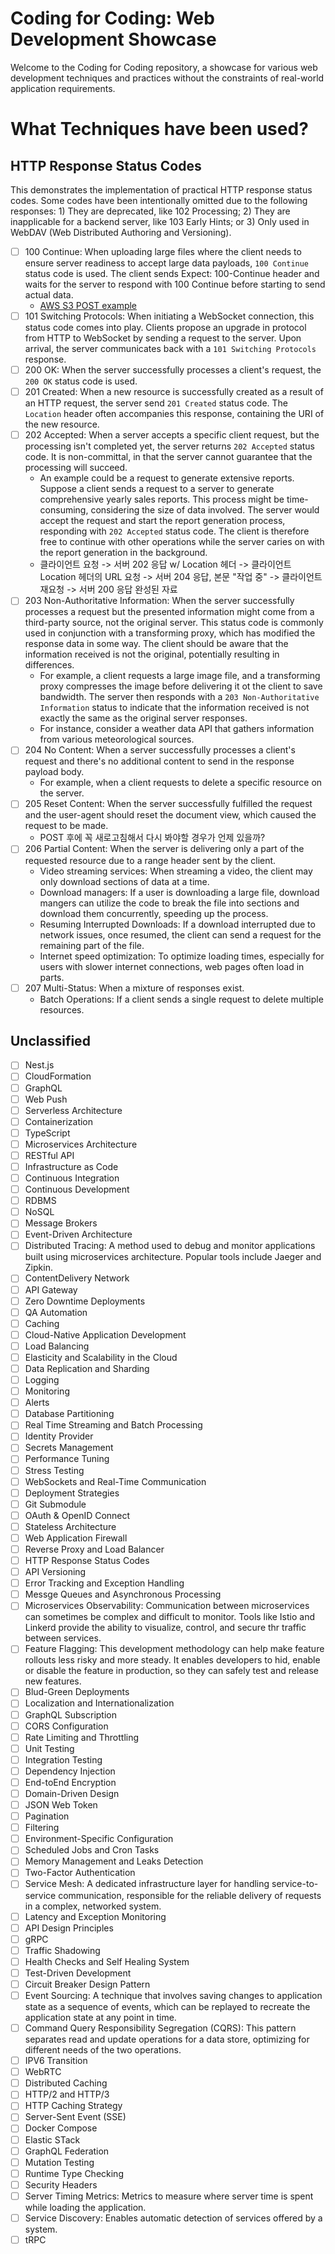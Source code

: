 # Coding for Coding: Web Development Showcase

Welcome to the Coding for Coding repository, a showcase for various web development techniques and practices without the constraints of real-world application requirements.

# What Techniques have been used?

## HTTP Response Status Codes

This demonstrates the implementation of practical HTTP response status codes. Some codes have been intentionally omitted due to the following responses: 1) They are deprecated, like 102 Processing; 2) They are inapplicable for a backend server, like 103 Early Hints; or 3) Only used in WebDAV (Web Distributed Authoring and Versioning).

- [ ] 100 Continue: When uploading large files where the client needs to ensure server readiness to accept large data payloads, `100 Continue` status code is used. The client sends Expect: 100-Continue header and waits for the server to respond with 100 Continue before starting to send actual data.
  - [AWS S3 POST example](https://docs.aws.amazon.com/AmazonS3/latest/API/RESTObjectPOST.html)
- [ ] 101 Switching Protocols: When initiating a WebSocket connection, this status code comes into play. Clients propose an upgrade in protocol from HTTP to WebSocket by sending a request to the server. Upon arrival, the server communicates back with a `101 Switching Protocols` response.
- [ ] 200 OK: When the server successfully processes a client's request, the `200 OK` status code is used.
- [ ] 201 Created: When a new resource is successfully created as a result of an HTTP request, the server send `201 Created` status code. The `Location` header often accompanies this response, containing the URI of the new resource.
- [ ] 202 Accepted: When a server accepts a specific client request, but the processing isn't completed yet, the server returns `202 Accepted` status code. It is non-committal, in that the server cannot guarantee that the processing will succeed.
  - An example could be a request to generate extensive reports. Suppose a client sends a request to a server to generate comprehensive yearly sales reports. This process might be time-consuming, considering the size of data involved. The server would accept the request and start the report generation process, responding with `202 Accepted` status code. The client is therefore free to continue with other operations while the server caries on with the report generation in the background.
  - 클라이언트 요청 -> 서버 202 응답 w/ Location 헤더 -> 클라이언트 Location 헤더의 URL 요청 -> 서버 204 응답, 본문 "작업 중" -> 클라이언트 재요청 -> 서버 200 응답 완성된 자료
- [ ] 203 Non-Authoritative Information: When the server successfully processes a request but the presented information might come from a third-party source, not the original server. This status code is commonly used in conjunction with a transforming proxy, which has modified the response data in some way. The client should be aware that the information received is not the original, potentially resulting in differences.
  - For example, a client requests a large image file, and a transforming proxy compresses the image before delivering it ot the client to save bandwidth. The server then responds with a `203 Non-Authoritative Information` status to indicate that the information received is not exactly the same as the original server responses.
  - For instance, consider a weather data API that gathers information from various meteorological sources.
- [ ] 204 No Content: When a server successfully processes a client's request and there's no additional content to send in the response payload body.
  - For example, when a client requests to delete a specific resource on the server.
- [ ] 205 Reset Content: When the server successfully fulfilled the request and the user-agent should reset the document view, which caused the request to be made.
  - POST 후에 꼭 새로고침해서 다시 봐야할 경우가 언제 있을까?
- [ ] 206 Partial Content: When the server is delivering only a part of the requested resource due to a range header sent by the client.
  - Video streaming services: When streaming a video, the client may only download sections of data at a time.
  - Download managers: If a user is downloading a large file, download mangers can utilize the code to break the file into sections and download them concurrently, speeding up the process.
  - Resuming Interrupted Downloads: If a download interrupted due to network issues, once resumed, the client can send a request for the remaining part of the file.
  - Internet speed optimization: To optimize loading times, especially for users with slower internet connections, web pages often load in parts.
- [ ] 207 Multi-Status: When a mixture of responses exist.
  - Batch Operations: If a client sends a single request to delete multiple resources.

## Unclassified

- [ ] Nest.js
- [ ] CloudFormation
- [ ] GraphQL
- [ ] Web Push
- [ ] Serverless Architecture
- [ ] Containerization
- [ ] TypeScript
- [ ] Microservices Architecture
- [ ] RESTful API
- [ ] Infrastructure as Code
- [ ] Continuous Integration
- [ ] Continuous Development
- [ ] RDBMS
- [ ] NoSQL
- [ ] Message Brokers
- [ ] Event-Driven Architecture
- [ ] Distributed Tracing: A method used to debug and monitor applications built using microservices architecture. Popular tools include Jaeger and Zipkin.
- [ ] ContentDelivery Network
- [ ] API Gateway
- [ ] Zero Downtime Deployments
- [ ] QA Automation
- [ ] Caching
- [ ] Cloud-Native Application Development
- [ ] Load Balancing
- [ ] Elasticity and Scalability in the Cloud
- [ ] Data Replication and Sharding
- [ ] Logging
- [ ] Monitoring
- [ ] Alerts
- [ ] Database Partitioning
- [ ] Real Time Streaming and Batch Processing
- [ ] Identity Provider
- [ ] Secrets Management
- [ ] Performance Tuning
- [ ] Stress Testing
- [ ] WebSockets and Real-Time Communication
- [ ] Deployment Strategies
- [ ] Git Submodule
- [ ] OAuth & OpenID Connect
- [ ] Stateless Architecture
- [ ] Web Application Firewall
- [ ] Reverse Proxy and Load Balancer
- [ ] HTTP Response Status Codes
- [ ] API Versioning
- [ ] Error Tracking and Exception Handling
- [ ] Messge Queues and Asynchronous Processing
- [ ] Microservices Observability: Communication between microservices can sometimes be complex and difficult to monitor. Tools like Istio and Linkerd provide the ability to visualize, control, and secure thr traffic between services.
- [ ] Feature Flagging: This development methodology can help make feature rollouts less risky and more steady. It enables developers to hid, enable or disable the feature in production, so they can safely test and release new features.
- [ ] Blud-Green Deployments
- [ ] Localization and Internationalization
- [ ] GraphQL Subscription
- [ ] CORS Configuration
- [ ] Rate Limiting and Throttling
- [ ] Unit Testing
- [ ] Integration Testing
- [ ] Dependency Injection
- [ ] End-toEnd Encryption
- [ ] Domain-Driven Design
- [ ] JSON Web Token
- [ ] Pagination
- [ ] Filtering
- [ ] Environment-Specific Configuration
- [ ] Scheduled Jobs and Cron Tasks
- [ ] Memory Management and Leaks Detection
- [ ] Two-Factor Authentication
- [ ] Service Mesh: A dedicated infrastructure layer for handling service-to-service communication, responsible for the reliable delivery of requests in a complex, networked system.
- [ ] Latency and Exception Monitoring
- [ ] API Design Principles
- [ ] gRPC
- [ ] Traffic Shadowing
- [ ] Health Checks and Self Healing System
- [ ] Test-Driven Development
- [ ] Circuit Breaker Design Pattern
- [ ] Event Sourcing: A technique that involves saving changes to application state as a sequence of events, which can be replayed to recreate the application state at any point in time.
- [ ] Command Query Responsibility Segregation (CQRS): This pattern separates read and update operations for a data store, optimizing for different needs of the two operations.
- [ ] IPV6 Transition
- [ ] WebRTC
- [ ] Distributed Caching
- [ ] HTTP/2 and HTTP/3
- [ ] HTTP Caching Strategy
- [ ] Server-Sent Event (SSE)
- [ ] Docker Compose
- [ ] Elastic STack
- [ ] GraphQL Federation
- [ ] Mutation Testing
- [ ] Runtime Type Checking
- [ ] Security Headers
- [ ] Server Timing Metrics: Metrics to measure where server time is spent while loading the application.
- [ ] Service Discovery: Enables automatic detection of services offered by a system.
- [ ] tRPC

